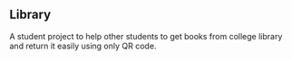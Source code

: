 ## Library
A student project to help other students to get books from college library and return it easily using only QR code.

